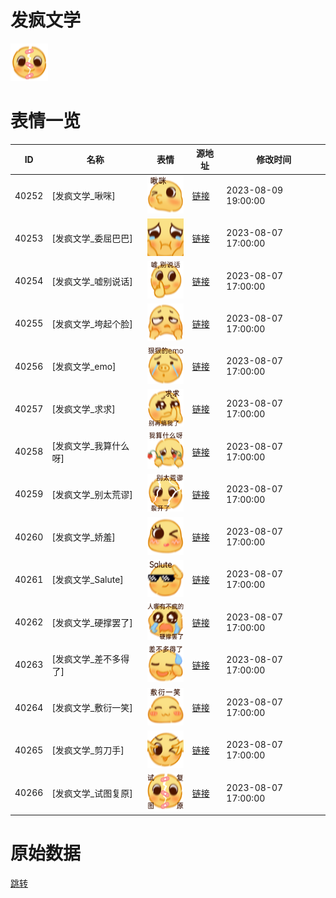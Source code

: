 # 发疯文学

<img src="./cover.png" height="60" alt="cover" />

# 表情一览

|ID|名称|表情|源地址|修改时间|
|----|----|----|----|----|
|40252|[发疯文学_啾咪]|<img src="./pic/040252_%5B发疯文学_啾咪%5D.png" height="60" alt="啾咪"/>|[链接](https://i0.hdslb.com/bfs/garb/6785ee627c42b6869070bf4ade045814ca96a4c8.png)|2023-08-09 19:00:00|
|40253|[发疯文学_委屈巴巴]|<img src="./pic/040253_%5B发疯文学_委屈巴巴%5D.png" height="60" alt="委屈巴巴"/>|[链接](https://i0.hdslb.com/bfs/garb/5e27cae2a793cb3697b0696926e65cddf0c76314.png)|2023-08-07 17:00:00|
|40254|[发疯文学_嘘别说话]|<img src="./pic/040254_%5B发疯文学_嘘别说话%5D.png" height="60" alt="嘘别说话"/>|[链接](https://i0.hdslb.com/bfs/garb/34e68eac9b3fa0bedd4d8e5160d488d7faade2b8.png)|2023-08-07 17:00:00|
|40255|[发疯文学_垮起个脸]|<img src="./pic/040255_%5B发疯文学_垮起个脸%5D.png" height="60" alt="垮起个脸"/>|[链接](https://i0.hdslb.com/bfs/garb/62be0ac4bdf00a46ee42537b6058a6f66bb1d682.png)|2023-08-07 17:00:00|
|40256|[发疯文学_emo]|<img src="./pic/040256_%5B发疯文学_emo%5D.png" height="60" alt="emo"/>|[链接](https://i0.hdslb.com/bfs/garb/decc6831ef63e8df54927dd3442dada15e8e645f.png)|2023-08-07 17:00:00|
|40257|[发疯文学_求求]|<img src="./pic/040257_%5B发疯文学_求求%5D.png" height="60" alt="求求"/>|[链接](https://i0.hdslb.com/bfs/garb/7fdf539b57675932638047f8d6bdceda1c4855e6.png)|2023-08-07 17:00:00|
|40258|[发疯文学_我算什么呀]|<img src="./pic/040258_%5B发疯文学_我算什么呀%5D.png" height="60" alt="我算什么呀"/>|[链接](https://i0.hdslb.com/bfs/garb/e6c82b95fbcbb80a98aa542b03f39d930604fc9d.png)|2023-08-07 17:00:00|
|40259|[发疯文学_别太荒谬]|<img src="./pic/040259_%5B发疯文学_别太荒谬%5D.png" height="60" alt="别太荒谬"/>|[链接](https://i0.hdslb.com/bfs/garb/a9091e44b81e64bad3c278d5dba0f543d6d35190.png)|2023-08-07 17:00:00|
|40260|[发疯文学_娇羞]|<img src="./pic/040260_%5B发疯文学_娇羞%5D.png" height="60" alt="娇羞"/>|[链接](https://i0.hdslb.com/bfs/garb/af235c4edb24e2f18a3c45b90d610240a828f909.png)|2023-08-07 17:00:00|
|40261|[发疯文学_Salute]|<img src="./pic/040261_%5B发疯文学_Salute%5D.png" height="60" alt="Salute"/>|[链接](https://i0.hdslb.com/bfs/garb/9a86233e4a881bb9e0628692fa42c61134f9ae15.png)|2023-08-07 17:00:00|
|40262|[发疯文学_硬撑罢了]|<img src="./pic/040262_%5B发疯文学_硬撑罢了%5D.png" height="60" alt="硬撑罢了"/>|[链接](https://i0.hdslb.com/bfs/garb/2316ee61c5593ddae41fc6a12d9918c4ec0a1e20.png)|2023-08-07 17:00:00|
|40263|[发疯文学_差不多得了]|<img src="./pic/040263_%5B发疯文学_差不多得了%5D.png" height="60" alt="差不多得了"/>|[链接](https://i0.hdslb.com/bfs/garb/118e4e70a7625be3d8ed86815bd12c301a6687ef.png)|2023-08-07 17:00:00|
|40264|[发疯文学_敷衍一笑]|<img src="./pic/040264_%5B发疯文学_敷衍一笑%5D.png" height="60" alt="敷衍一笑"/>|[链接](https://i0.hdslb.com/bfs/garb/1e721023061e079bd474f3b7635c2ccfe9548ae0.png)|2023-08-07 17:00:00|
|40265|[发疯文学_剪刀手]|<img src="./pic/040265_%5B发疯文学_剪刀手%5D.png" height="60" alt="剪刀手"/>|[链接](https://i0.hdslb.com/bfs/garb/c40f78c5388c683e9f05bbc15476c58dd99d0472.png)|2023-08-07 17:00:00|
|40266|[发疯文学_试图复原]|<img src="./pic/040266_%5B发疯文学_试图复原%5D.png" height="60" alt="试图复原"/>|[链接](https://i0.hdslb.com/bfs/garb/4dcf0648e80755c8615a602194809bc85eaf5365.png)|2023-08-07 17:00:00|

# 原始数据

[跳转](./raw.json)

